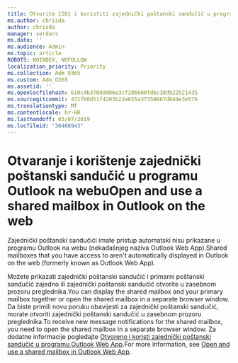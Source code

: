 ```yaml
---
title: Otvorite 1581 i koristiti zajednički poštanski sandučić u programu Outlook na webu
ms.author: chrisda
author: chrisda
manager: serdars
ms.date: ''
ms.audience: Admin
ms.topic: article
ROBOTS: NOINDEX, NOFOLLOW
localization_priority: Priority
ms.collection: Adm_O365
ms.custom: Adm_O365
ms.assetid: ''
ms.openlocfilehash: 610c4b370ddd06e3cf286600fd6c38d922521435
ms.sourcegitcommit: 431f60d51f4203b22e655a37358667d844e3e576
ms.translationtype: MT
ms.contentlocale: hr-HR
ms.lasthandoff: 03/07/2019
ms.locfileid: "30468943"
---
```

# <a name="open-and-use-a-shared-mailbox-in-outlook-on-the-web"></a><span data-ttu-id="d816b-102">Otvaranje i korištenje zajednički poštanski sandučić u programu Outlook na webu</span><span class="sxs-lookup"><span data-stu-id="d816b-102">Open and use a shared mailbox in Outlook on the web</span></span>

<span data-ttu-id="d816b-103">Zajednički poštanski sandučići imate pristup automatski nisu prikazane u programu Outlook na webu (nekadašnjeg naziva Outlook Web App).</span><span class="sxs-lookup"><span data-stu-id="d816b-103">Shared mailboxes that you have access to aren't automatically displayed in Outlook on the web (formerly known as Outlook Web App).</span></span>

<span data-ttu-id="d816b-104">Možete prikazati zajednički poštanski sandučić i primarni poštanski sandučić zajedno ili zajednički poštanski sandučić otvorite u zasebnom prozoru preglednika.</span><span class="sxs-lookup"><span data-stu-id="d816b-104">You can display the shared mailbox and your primary mailbox together or open the shared mailbox in a separate browser window.</span></span> <span data-ttu-id="d816b-105">Da biste primili novu poruku obavijesti za zajednički poštanski sandučić, morate otvoriti zajednički poštanski sandučić u zasebnom prozoru preglednika.</span><span class="sxs-lookup"><span data-stu-id="d816b-105">To receive new message notifications for the shared mailbox, you need to open the shared mailbox in a separate browser window.</span></span> <span data-ttu-id="d816b-106">Za dodatne informacije pogledajte [Otvoreno i koristi zajednički poštanski sandučić u programu Outlook Web App](https://support.office.com/article/BC127866-42BE-4DE7-92AE-1EF2F787FD5C).</span><span class="sxs-lookup"><span data-stu-id="d816b-106">For more information, see [Open and use a shared mailbox in Outlook Web App](https://support.office.com/article/BC127866-42BE-4DE7-92AE-1EF2F787FD5C).</span></span>